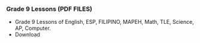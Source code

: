 ### Grade 9 Lessons (PDF FILES)
- Grade 9 Lessons of English, ESP, FILIPINO, MAPEH, Math, TLE, Science, AP, Computer.
- Download
